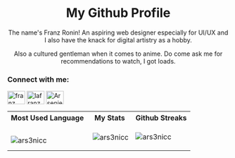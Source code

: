 <h1 align="center">My Github Profile</h1>
<p align="center"> The name's Franz Ronin! An aspiring web designer especially for UI/UX and I also have the knack for digital artistry as a hobby.<p>
<p align="center"> Also a cultured gentleman when it comes to anime. Do come ask me for recommendations to watch, I got loads.</p>


<h3 align="left">Connect with me:</h3>
<p align="left">
<a href="https://www.linkedin.com/in/franz-ronin-manrique-4b7612242/" target=”_blank”><img align="center" src="https://raw.githubusercontent.com/rahuldkjain/github-profile-readme-generator/master/src/images/icons/Social/linked-in-alt.svg" alt="franz manrique" height="30" width="40" /></a>
<a href="https://www.instagram.com/lafranzz/?hl=en" target="blank"><img align="center" src="https://raw.githubusercontent.com/rahuldkjain/github-profile-readme-generator/master/src/images/icons/Social/instagram.svg" alt="lafranzz" height="30" width="40" /></a>
<a href="https://discord.gg/Arsenie#6541" target="blank"><img align="center" src="https://raw.githubusercontent.com/rahuldkjain/github-profile-readme-generator/master/src/images/icons/Social/discord.svg" alt="Arsenie#6541" height="30" width="40" /></a>

<table style="align-items: center;">
    <tr>
        <th>Most Used Language</th>
        <th>My Stats</th>
        <th>Github Streaks</th>
    </tr>
    <tr>
        <td><p><img align="left" src="https://github-readme-stats.vercel.app/api/top-langs?username=ars3nicc&show_icons=true&locale=en&layout=compact" alt="ars3nicc" /></p>
        </td>
        <td><p>&nbsp;<img align="center" src="https://github-readme-stats.vercel.app/api?username=ars3nicc&show_icons=true&locale=en" alt="ars3nicc" /></p>
        </td>
        <td><p><img align="center" src="https://github-readme-streak-stats.herokuapp.com/?user=ars3nicc&" alt="ars3nicc" /></p></td>
    </tr>
    
</table>


<br/>

